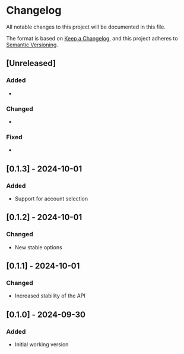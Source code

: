 # Changelog

All notable changes to this project will be documented in this file.

The format is based on [Keep a Changelog](https://keepachangelog.com/en/1.0.0/),
and this project adheres to [Semantic Versioning](https://semver.org/spec/v2.0.0.html).

## [Unreleased]

### Added

*

### Changed

*

### Fixed

*

## [0.1.3] - 2024-10-01

### Added

* Support for account selection

## [0.1.2] - 2024-10-01

### Changed

* New stable options

## [0.1.1] - 2024-10-01

### Changed

* Increased stability of the API

## [0.1.0] - 2024-09-30

### Added

* Initial working version
